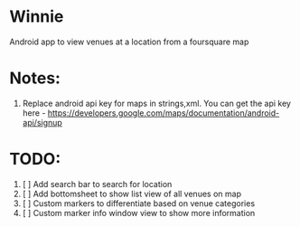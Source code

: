 # Winnie
Android app to view venues at a location from a foursquare map

# Notes:

1. Replace android api key for maps in strings,xml. You can get the api key here - https://developers.google.com/maps/documentation/android-api/signup


# TODO:

1. [ ] Add search bar to search for location
2. [ ] Add bottomsheet to show list view of all venues on map
3. [ ] Custom markers to differentiate based on venue categories
4. [ ] Custom marker info window view to show more information